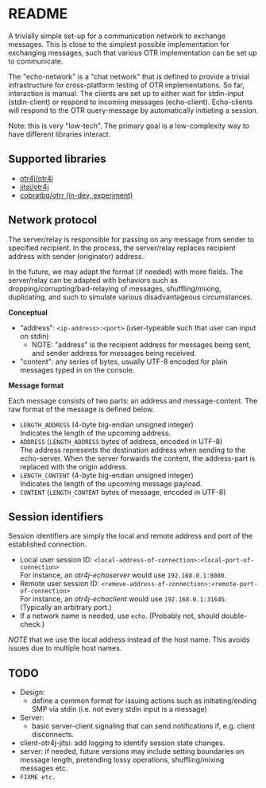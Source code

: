 # README

A trivially simple set-up for a communication network to exchange messages. This is close to the simplest possible implementation for exchanging messages, such that various OTR implementation can be set up to communicate.

The "echo-network" is a "chat network" that is defined to provide a trivial infrastructure for cross-platform testing of OTR implementations. So far, interaction is manual. The clients are set up to either wait for stdin-input (stdin-client) or respond to incoming messages (echo-client). Echo-clients will respond to the OTR query-message by automatically initiating a session.

Note: this is very "low-tech". The primary goal is a low-complexity way to have different libraries interact.

## Supported libraries

- [otr4j/otr4j](<https://github.com/otr4j/otr4j>)
- [jitsi/otr4j](<https://github.com/jitsi/otr4j>)
- [cobratbq/otrr (in-dev, experiment)](<https://github.com/cobratbq/otrr>)

## Network protocol

The server/relay is responsible for passing on any message from sender to specified recipient. In the process, the server/relay replaces recipient address with sender (originator) address.

In the future, we may adapt the format (if needed) with more fields. The server/relay can be adapted with behaviors such as dropping/corrupting/bad-relaying of messages, shuffling/mixing, duplicating, and such to simulate various disadvantageous circumstances.

__Conceptual__

- "address": `<ip-address>:<port>` (user-typeable such that user can input on stdin)
  - NOTE: "address" is the recipient address for messages being sent, and sender address for messages being received. 
- "content": any series of bytes, usually UTF-8 encoded for plain messages typed in on the console.

__Message format__

Each message consists of two parts: an address and message-content. The raw format of the message is defined below. 

- `LENGTH_ADDRESS` (4-byte big-endian unsigned integer)  
  Indicates the length of the upcoming address.
- `ADDRESS` (`LENGTH_ADDRESS` bytes of address, encoded in UTF-8)  
  The address represents the destination address when sending to the echo-server. When the server forwards the content, the address-part is replaced with the origin address.
- `LENGTH_CONTENT` (4-byte big-endian unsigned integer)  
  Indicates the length of the upcoming message payload.
- `CONTENT` (`LENGTH_CONTENT` bytes of message, encoded in UTF-8)

## Session identifiers

Session identifiers are simply the local and remote address and port of the established connection.

- Local user session ID: `<local-address-of-connection>:<local-port-of-connection>`  
  For instance, an _otr4j-echoserver_ would use `192.168.0.1:8080`.
- Remote user session ID: `<remove-address-of-connection>:<remote-port-of-connection>`  
  For instance, an _otr4j-echoclient_ would use `192.168.0.1:31645`. (Typically an arbitrary port.)
- If a network name is needed, use `echo`. (Probably not, should double-check.)

_NOTE_ that we use the local address instead of the host name. This avoids issues due to multiple host names.

## TODO

- Design:
  - define a common format for issuing actions such as initiating/ending SMP via stdin (i.e. not every stdin input is a message)
- Server:
  - basic server-client signaling that can send notifications if, e.g. client disconnects.
- client-otr4j-jitsi: add logging to identify session state changes.
- server: if needed, future versions may include setting boundaries on message length, pretending lossy operations, shuffling/mixing messages etc.
- `FIXME etc.`
